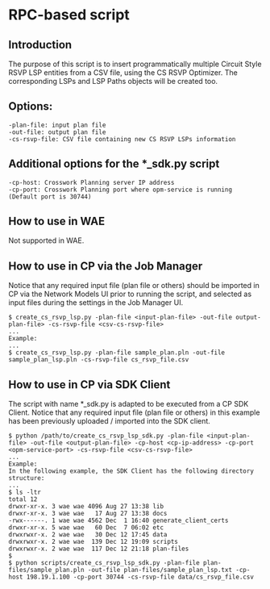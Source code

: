 # RPC-based script

## Introduction
The purpose of this script is to insert programmatically multiple Circuit Style RSVP
LSP entities from a CSV file, using the CS RSVP Optimizer. The corresponding LSPs
and LSP Paths objects will be created too.

## Options:

    -plan-file: input plan file
    -out-file: output plan file
    -cs-rsvp-file: CSV file containing new CS RSVP LSPs information

## Additional options for the *_sdk.py script

    -cp-host: Crosswork Planning server IP address
    -cp-port: Crosswork Planning port where opm-service is running (Default port is 30744)

## How to use in WAE
Not supported in WAE.

## How to use in CP via the Job Manager
Notice that any required input file (plan file or others) should be imported
in CP via the Network Models UI prior to running the script, and selected as
input files during the settings in the Job Manager UI.

    $ create_cs_rsvp_lsp.py -plan-file <input-plan-file> -out-file output-plan-file> -cs-rsvp-file <csv-cs-rsvp-file>
    ...
    Example:
    ...
    $ create_cs_rsvp_lsp.py -plan-file sample_plan.pln -out-file sample_plan_lsp.pln -cs-rsvp-file cs_rsvp_file.csv

## How to use in CP via SDK Client
The script with name *_sdk.py is adapted to be executed from a CP SDK Client.
Notice that any required input file (plan file or others) in this example has
been previously uploaded / imported into the SDK client.

    $ python /path/to/create_cs_rsvp_lsp_sdk.py -plan-file <input-plan-file> -out-file <output-plan-file> -cp-host <cp-ip-address> -cp-port <opm-service-port> -cs-rsvp-file <csv-cs-rsvp-file>
    ...
    Example:
    In the following example, the SDK Client has the following directory structure:
    ...
    $ ls -ltr
    total 12
    drwxr-xr-x. 3 wae wae 4096 Aug 27 13:38 lib
    drwxr-xr-x. 3 wae wae   17 Aug 27 13:38 docs
    -rwx------. 1 wae wae 4562 Dec  1 16:40 generate_client_certs
    drwxr-xr-x. 5 wae wae   60 Dec  7 06:02 etc
    drwxrwxr-x. 2 wae wae   30 Dec 12 17:45 data
    drwxrwxr-x. 2 wae wae  139 Dec 12 19:09 scripts
    drwxrwxr-x. 2 wae wae  117 Dec 12 21:18 plan-files
    $
    $ python scripts/create_cs_rsvp_lsp_sdk.py -plan-file plan-files/sample_plan.pln -out-file plan-files/sample_plan_lsp.txt -cp-host 198.19.1.100 -cp-port 30744 -cs-rsvp-file data/cs_rsvp_file.csv

